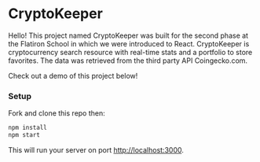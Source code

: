 # CryptoKeeper

Hello! This project named CryptoKeeper was built for the second phase at the Flatiron School in which we were introduced to React. CryptoKeeper is cryptocurrency search resource with real-time stats and a portfolio to store favorites. The data was retrieved from the third party API Coingecko.com. 

Check out a demo of this project below!



### Setup

Fork and clone this repo then:

```sh
npm install
npm start
```


This will run your server on port
[http://localhost:3000](http://localhost:3000).

